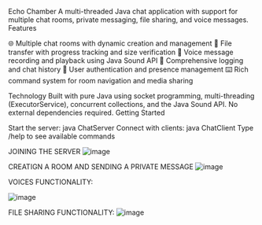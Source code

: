 Echo Chamber
A multi-threaded Java chat application with support for multiple chat rooms, private messaging, file sharing, and voice messages.
Features

🌐 Multiple chat rooms with dynamic creation and management
📁 File transfer with progress tracking and size verification
🎤 Voice message recording and playback using Java Sound API
📝 Comprehensive logging and chat history
👥 User authentication and presence management
⌨️ Rich command system for room navigation and media sharing

Technology
Built with pure Java using socket programming, multi-threading (ExecutorService), concurrent collections, and the Java Sound API. No external dependencies required.
Getting Started

Start the server: java ChatServer
Connect with clients: java ChatClient
Type /help to see available commands

JOINING THE SERVER
![image](https://github.com/user-attachments/assets/ccbb43d8-8dc1-4c20-9f2d-34724f71170c)

CREATIGN A ROOM AND SENDING A PRIVATE MESSAGE
![image](https://github.com/user-attachments/assets/1aeadda4-d213-40fc-8bed-d7ea562c032f)

VOICES FUNCTIONALITY:

![image](https://github.com/user-attachments/assets/9bea17a3-0513-45b9-95ef-903dd825c306)

FILE SHARING FUNCTIONALITY:
![image](https://github.com/user-attachments/assets/3d481d00-7037-42e2-87a7-4ca1419d3f8c)


